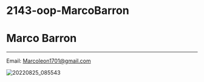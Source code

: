 
# 2143-oop-MarcoBarron

# Marco Barron 
__________________________________________________________________________________________________________________________________________________
Email: Marcoleon1701@gmail.com 

![20220825_085543](https://user-images.githubusercontent.com/112139740/186804960-e6d975b2-7481-4a8e-9b2b-5fe4e3073d24.jpg)
